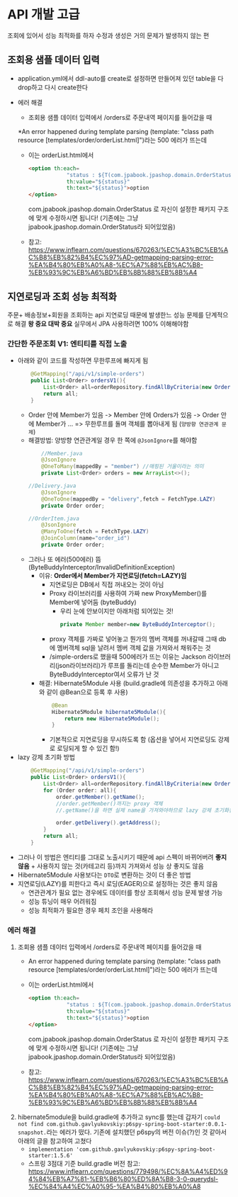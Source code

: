 # API 개발 고급
조회에 있어서 성능 최적화를 하자 
수정과 생성은 거의 문제가 발생하지 않는 편 

## 조회용 샘플 데이터 입력
* application.yml에서 ddl-auto를 create로 설정하면 만들어져 있던 table을 다 drop하고 다시 create한다 
* 에러 해결 
    * 조회용 샘플 데이터 입력에서 /orders로 주문내역 페이지를 들어갔을 때 

    *An error happened during template parsing (template: "class path resource [templates/order/orderList.html]")라는 500 에러가 뜨는데 
    * 이는 orderList.html에서 
        ```html
        <option th:each=
                    "status : ${T(com.jpabook.jpashop.domain.OrderStatus).values()}"
                    th:value="${status}"
                    th:text="${status}">option
        </option>
        ```

        com.jpabook.jpashop.domain.OrderStatus 로 자신이 설정한 패키지 구조에 맞게 수정하시면 됩니다! (기존에는 그냥 jpabook.jpashop.domain.OrderStatus라 되어있었음)

    * 참고: https://www.inflearn.com/questions/670263/%EC%A3%BC%EB%AC%B8%EB%82%B4%EC%97%AD-getmapping-parsing-error-%EA%B4%80%EB%A0%A8-%EC%A7%88%EB%AC%B8-%EB%93%9C%EB%A6%BD%EB%8B%88%EB%8B%A4

## 지연로딩과 조회 성능 최적화 
주문+ 배송정보+회원을 조회하는 api 
지연로딩 때문에 발생한느 성능 문제를 단계적으로 해결 
**왕 중요 대박 중요** 실무에서 JPA 사용하려면 100% 이해해야함 

### 간단한 주문조회 V1: 엔티티를 직접 노출 
* 아래와 같이 코드를 작성하면 무한루프에 빠지게 됨 
    ```java
        @GetMapping("/api/v1/simple-orders")
        public List<Order> ordersV1(){
            List<Order> all=orderRepository.findAllByCriteria(new OrderSearch());
            return all;
        }
    ```
    * Order 안에 Member가 있음 -> Member 안에 Orders가 있음 -> Order 안에 Member가 ... => 무한루프를 돌며 객체를 뽑아내게 됨 (`양방향 연관관계 문제`)
    * 해결방법: 양방향 연관관계일 경우 한 쪽에 `@JsonIgnore`를 해야함
        ```java
            //Member.java
            @JsonIgnore
            @OneToMany(mappedBy = "member") //매핑된 거울이라는 의미
            private List<Order> orders = new ArrayList<>();
        ```
        ```java
        //Delivery.java
            @JsonIgnore
            @OneToOne(mappedBy = "delivery",fetch = FetchType.LAZY)
            private Order order;
        ```
        ```java
        //OrderItem.java
            @JsonIgnore
            @ManyToOne(fetch = FetchType.LAZY)
            @JoinColumn(name="order_id")
            private Order order;
        ```
    * 그러나 또 에러(500에러) 뜸(ByteBuddyInterceptor/InvalidDefinitionException)
        * 이유: **Order에서 Member가 지연로딩(fetch=LAZY)임** 
            * 지연로딩은 DB에서 직접 꺼내오는 것이 아님 
            * Proxy 라이브러리를 사용하여 가짜 new ProxyMember()를 Member에 넣어둠 (byteBuddy)
                * 우리 눈에 안보이지만 아래처럼 되어있는 것! 
                    ```java
                    private Member member=new ByteBuddyInterceptor();
                    ```
            * proxy 객체를 가짜로 넣어놓고 뭔가의 멤버 객체를 꺼내갈때 그때 db에 멤버객체 sql을 날려서 멤버 객체 값을 가져와서 채워주는 것
            * /simple-orders로 했을때 500에러가 뜨는 이유는 Jackson 라이브러리(json라이브러리)가 루프를 돌리는데 순수한 Member가 아니고 ByteBuddyInterceptor여서 오류가 난 것 
        * 해결: Hibernate5Module 사용 (build.gradle에 의존성을 추가하고 아래와 같이 @Bean으로 등록 후 사용)
            ```java
            	@Bean
                Hibernate5Module hibernate5Module(){
                    return new Hibernate5Module(); 
                }
            ```
            * 기본적으로 지연로딩을 무시하도록 함 (옵션을 넣어서 지연로딩도 강제로 로딩되게 할 수 있긴 함!)
* lazy 강제 초기화 방법
    ```java
        @GetMapping("/api/v1/simple-orders")
        public List<Order> ordersV1(){
            List<Order> all=orderRepository.findAllByCriteria(new OrderSearch());
            for (Order order: all){
                order.getMember().getName();
                //order.getMember()까지는 proxy 객체
                //.getName()을 하면 실제 name을 가져와야하므로 lazy 강제 초기화됨

                order.getDelivery().getAddress();
            }
            return all;
        }
    ```
* 그러나 이 방법은 엔티티를 그대로 노출시키기 때문에 api 스펙이 바뀌어버려 **좋지 않음** + 사용하지 않는 것(카테고리 등)까지 가져와서 성능 상 좋지도 않음 
* Hibernate5Module 사용보다는 `DTO`로 변환하는 것이 더 좋은 방법 
* 지연로딩(LAZY)를 피한다고 즉시 로딩(EAGER)으로 설정하는 것은 좋지 않음 
    * 연관관계가 필요 없는 경우에도 데이터를 항상 조회해서 성능 문제 발생 가능
    * 성능 튜닝이 매우 어려워짐 
    * 성능 최적화가 필요한 경우 페치 조인을 사용해라 

### 에러 해결
1. 조회용 샘플 데이터 입력에서 /orders로 주문내역 페이지를 들어갔을 때 
    * An error happened during template parsing (template: "class path resource [templates/order/orderList.html]")라는 500 에러가 뜨는데 
    * 이는 orderList.html에서 
        ```html
        <option th:each=
                    "status : ${T(com.jpabook.jpashop.domain.OrderStatus).values()}"
                    th:value="${status}"
                    th:text="${status}">option
        </option>
        ```

        com.jpabook.jpashop.domain.OrderStatus 로 자신이 설정한 패키지 구조에 맞게 수정하시면 됩니다! (기존에는 그냥 jpabook.jpashop.domain.OrderStatus라 되어있었음)

    * 참고: https://www.inflearn.com/questions/670263/%EC%A3%BC%EB%AC%B8%EB%82%B4%EC%97%AD-getmapping-parsing-error-%EA%B4%80%EB%A0%A8-%EC%A7%88%EB%AC%B8-%EB%93%9C%EB%A6%BD%EB%8B%88%EB%8B%A4
2. hibernate5module을 build.gradle에 추가하고 sync를 했는데 갑자기 `could not find com.github.gavlyukovskiy:p6spy-spring-boot-starter:0.0.1-snapshot.`라는 에러가 떴다. 기존에 설치했던 p6spy의 버전 이슈(?)인 것 같아서 아래의 글을 참고하여 고쳤다 
    * `implementation 'com.github.gavlyukovskiy:p6spy-spring-boot-starter:1.5.6'`
    * 스프링 3점대 기준 build.gradle 버전 참고: https://www.inflearn.com/questions/779498/%EC%8A%A4%ED%94%84%EB%A7%81-%EB%B6%80%ED%8A%B8-3-0-querydsl-%EC%84%A4%EC%A0%95-%EA%B4%80%EB%A0%A8 
